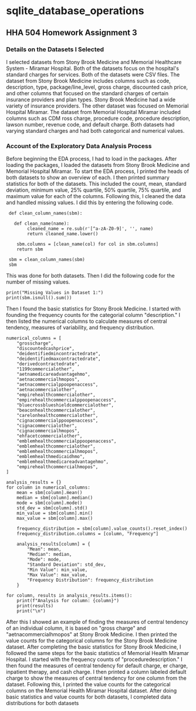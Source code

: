 # sqlite_database_operations
## HHA 504 Homework Assignment 3

### Details on the Datasets I Selected
I selected datasets from Stony Brook Medicine and Memorial Healthcare System - Miramar Hospital. Both of the datasets focus on the hospital's standard charges for services. Both of the datasets were CSV files. The dataset from Stony Brook Medicine includes columns such as code, description, type, package/line_level, gross charge, discounted cash price, and other columns that focused on the standard charges of certain insurance providers and plan types. Stony Brook Medicine had a wide variety of insurance providers. The other dataset was focused on Memorial Hospital Miramar. The dataset from Memorial Hospital Miramar included columns such as CDM ross charge, procedure code, procedure description, lawson number, revenue code, and default charge. Both datasets had varying standard charges and had both categorical and numerical values.         

### Account of the Exploratory Data Analysis Process
Before beginning the EDA process, I had to load in the packages. After loading the packages, I loaded the datasets from Stony Brook Medicine and Memorial Hospital Miramar. To start the EDA process, I printed the heads of both datasets to show an overview of each. I then printed summary statistics for both of the datasets. This included the count, mean, standard deviation, minimum value, 25% quartile, 50% quartile, 75% quartile, and maximum value for each of the columns. Following this, I cleaned the data and handled missing values. I did this by entering the following code. 
```
 def clean_column_names(sbm):

   def clean_name(name):
        cleaned_name = re.sub(r'[^a-zA-Z0-9]', '', name)
        return cleaned_name.lower()

    sbm.columns = [clean_name(col) for col in sbm.columns]
    return sbm

 sbm = clean_column_names(sbm)
 sbm
```
This was done for both datasets. Then I did the following code for the number of missing values. 
```
print("Missing Values in Dataset 1:")
print(sbm.isnull().sum())
```
Then I found the basic statistics for Stony Brook Medicine. I started with founding the frequency counts for the categorial column "description." I then listed the numerical columns to calculate measures of central tendency, measures of variability, and frequency distribution. 
```
numerical_columns = [
    "grosscharge",
    "discountedcashprice",
    "deidentifiedmincontractedrate",
    "deidentifiedmaxcontractedrate",
    "derivedcontractedrate", 
    "1199commercialother",                         
    "aetnamedicareadvantagehmo",                  
    "aetnacommercialhmopos",                      
    "aetnacommercialppoopenaccess",               
    "aetnacommercialother",                     
    "empirehealthcommercialother",               
    "empirehealthcommercialppoopenaccess",       
    "bluecrossblueshieldcommercialother",       
    "beaconhealthcommercialother",                
    "carelonhealthcommercialother",               
    "cignacommercialppoopenaccess",               
    "cignacommercialother",                
    "cignacommercialhmopos",                     
    "ehfacetcommercialother",                    
    "emblemhealthcommercialppoopenaccess",        
    "emblemhealthcommercialother",               
    "emblemhealthcommercialhmopos",               
    "emblemhealthmedicaidhmo",                   
    "emblemhealthmedicareadvantagehmo",           
    "empirehealthcommercialhmopos",           
]

analysis_results = {}
for column in numerical_columns:
    mean = sbm[column].mean()
    median = sbm[column].median()
    mode = sbm[column].mode()
    std_dev = sbm[column].std()
    min_value = sbm[column].min()
    max_value = sbm[column].max()
    
    frequency_distribution = sbm[column].value_counts().reset_index()
    frequency_distribution.columns = [column, "Frequency"]
    
    analysis_results[column] = {
        "Mean": mean,
        "Median": median,
        "Mode": mode,
        "Standard Deviation": std_dev,
        "Min Value": min_value,
        "Max Value": max_value,
        "Frequency Distribution": frequency_distribution
    }

for column, results in analysis_results.items():
    print(f"Analysis for column: {column}")
    print(results)
    print("\n")
```
After this I showed an example of finding the measures of central tendency of an individual column, it is based on "gross charge" and "aetnacommercialhmopos" at Stony Brook Medicine. I then printed the value counts for the categorical columns for the Stony Brook Medicine dataset. After completing the basic statistics for Stony Brook Medicine, I followed the same steps for the basic statistics of Memorial Health Miramar Hospital. I started with the frequency counts of "proceduredescription." I then found the measures of central tendency for default charge, er charge, inpatient therapy, and cash charge. I then printed a column labeled default charge to show the measures of central tendency for one column from the dataset. Following this, I printed the value counts for the categorical columns on the Memorial Health Miramar Hospital dataset. After doing basic statistics and value counts for both datasets, I completed data distributions for both datasets   
